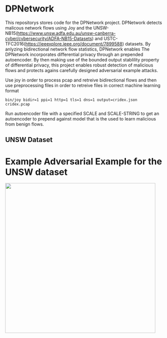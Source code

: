 # DPNetwork

This repositorys stores code for the DPNetwork project. DPNetwork detects malicous network flows using Joy and the UNSW-NB15(https://www.unsw.adfa.edu.au/unsw-canberra-cyber/cybersecurity/ADFA-NB15-Datasets) and USTC-TFC2016(https://ieeexplore.ieee.org/document/7899588) datasets. By anlyzing bidirectional network flow statistics, DPNetwork enables  The DPNetwork incorporates differential privacy through an prepended autoencoder. By then making use of the bounded output stablility property of differential privacy, this project enables robust detection of malicious flows and protects agains carefully designed adversarial example attacks. 

Use joy in order to process pcap and retreive bidirectional flows and then use preprocessing files in order
to retreive files in correct machine learning format
```
bin/joy bidir=1 ppi=1 http=1 tls=1 dns=1 output=cridex.json cridex.pcap
```


Run autoencoder file with a specified SCALE and SCALE-STRING to get an autoencoder to prepend against model that is the used to learn malicious from benign flows.

## UNSW Dataset

# Example Adversarial Example for the UNSW dataset
<img src= "https://github.com/hanshanley/DPNetwork/blob/master/Figures/UNSW-adv-examplegaussian-0point3-1.png" width="480">

